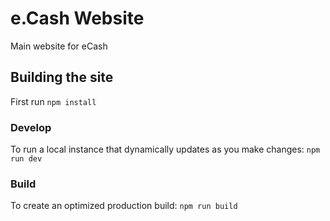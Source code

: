 # e.Cash Website

Main website for eCash

## Building the site

First run `npm install`

### Develop

To run a local instance that dynamically updates as you make changes: `npm run dev`

### Build

To create an optimized production build: `npm run build`
